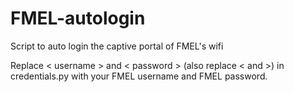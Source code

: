 # FMEL-autologin
Script to auto login the captive portal of FMEL's wifi

Replace < username > and < password > (also replace < and >) in credentials.py with your FMEL username and FMEL password.
